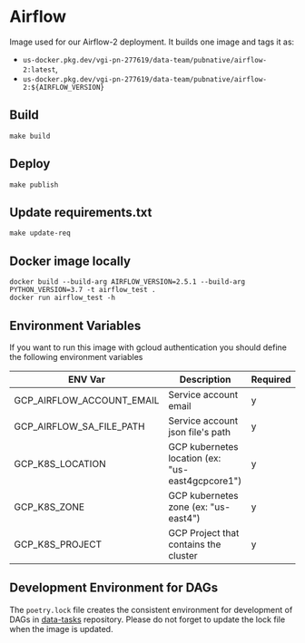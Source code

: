 # Airflow

Image used for our Airflow-2 deployment.
It builds one image and tags it as:

- `us-docker.pkg.dev/vgi-pn-277619/data-team/pubnative/airflow-2:latest`,
- `us-docker.pkg.dev/vgi-pn-277619/data-team/pubnative/airflow-2:${AIRFLOW_VERSION}`

## Build

`make build`

## Deploy

`make publish`

## Update requirements.txt

`make update-req`

## Docker image locally

``` 
docker build --build-arg AIRFLOW_VERSION=2.5.1 --build-arg PYTHON_VERSION=3.7 -t airflow_test .
docker run airflow_test -h
```

## Environment Variables

If you want to run this image with gcloud authentication you should define the following environment variables 

|         ENV Var           | Description                                      | Required | 
|---------------------------|--------------------------------------------------|----------|
| GCP_AIRFLOW_ACCOUNT_EMAIL | Service account email                            | y        |
| GCP_AIRFLOW_SA_FILE_PATH  | Service account json file's path                 | y        |
| GCP_K8S_LOCATION          | GCP kubernetes location (ex: "us-east4gcpcore1") | y        |
| GCP_K8S_ZONE              | GCP kubernetes zone (ex: "us-east4")             | y        |
| GCP_K8S_PROJECT           | GCP Project that contains the cluster            | y        |

## Development Environment for DAGs

The `poetry.lock` file creates the consistent environment for development of DAGs in [data-tasks](https://github.com/pubnative/data-tasks/tree/master/airflow-2)
repository. Please do not forget to update the lock file when the image is updated.
